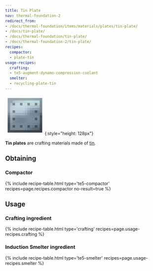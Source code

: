 ```yaml
---
title: Tin Plate
nav: thermal-foundation-2
redirect_from:
- /docs/thermal-foundation/items/materials/plates/tin-plate/
- /docs/tin-plate/
- /docs/thermal-foundation/tin-plate/
- /docs/thermal-foundation-2/tin-plate/
recipes:
  compactor:
  - plate-tin
usage-recipes:
  crafting:
  - te5-augment-dynamo-compression-coolant
  smelter:
  - recycling-plate-tin
---
```


![Tin plate](/assets/images/thermal-foundation-2/plate-tin.png){:style="height: 128px"}


**Tin plates** are crafting materials made of [tin](/docs/1.12/thermal-foundation-2/tin-ingot/).


Obtaining
---------

### Compactor
{% include recipe-table.html type='te5-compactor' recipes=page.recipes.compactor no-result=true %}


Usage
-----

### Crafting ingredient
{% include recipe-table.html type='crafting' recipes=page.usage-recipes.crafting %}

### Induction Smelter ingredient
{% include recipe-table.html type='te5-smelter' recipes=page.usage-recipes.smelter %}
